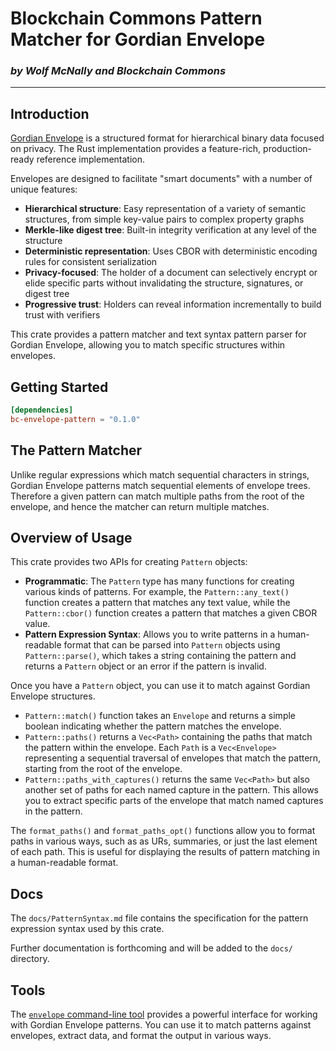 # Blockchain Commons Pattern Matcher for Gordian Envelope

### _by Wolf McNally and Blockchain Commons_

---

## Introduction

[Gordian Envelope](https://www.blockchaincommons.com/introduction/Envelope-Intro/) is a structured format for hierarchical binary data focused on privacy. The Rust implementation provides a feature-rich, production-ready reference implementation.

Envelopes are designed to facilitate "smart documents" with a number of unique features:

- **Hierarchical structure**: Easy representation of a variety of semantic structures, from simple key-value pairs to complex property graphs
- **Merkle-like digest tree**: Built-in integrity verification at any level of the structure
- **Deterministic representation**: Uses CBOR with deterministic encoding rules for consistent serialization
- **Privacy-focused**: The holder of a document can selectively encrypt or elide specific parts without invalidating the structure, signatures, or digest tree
- **Progressive trust**: Holders can reveal information incrementally to build trust with verifiers

This crate provides a pattern matcher and text syntax pattern parser for Gordian Envelope, allowing you to match specific structures within envelopes.

## Getting Started

```toml
[dependencies]
bc-envelope-pattern = "0.1.0"
```

## The Pattern Matcher

Unlike regular expressions which match sequential characters in strings, Gordian Envelope patterns match sequential elements of envelope trees. Therefore a given pattern can match multiple paths from the root of the envelope, and hence the matcher can return multiple matches.

## Overview of Usage

This crate provides two APIs for creating `Pattern` objects:

- **Programmatic**: The `Pattern` type has many functions for creating various kinds of patterns. For example, the `Pattern::any_text()` function creates a pattern that matches any text value, while the `Pattern::cbor()` function creates a pattern that matches a given CBOR value.
- **Pattern Expression Syntax**: Allows you to write patterns in a human-readable format that can be parsed into `Pattern` objects using `Pattern::parse()`, which takes a string containing the pattern and returns a `Pattern` object or an error if the pattern is invalid.

Once you have a `Pattern` object, you can use it to match against Gordian Envelope structures.

- `Pattern::match()` function takes an `Envelope` and returns a simple boolean indicating whether the pattern matches the envelope.
- `Pattern::paths()` returns a `Vec<Path>` containing the paths that match the pattern within the envelope. Each `Path` is a `Vec<Envelope>` representing a sequential traversal of envelopes that match the pattern, starting from the root of the envelope.
- `Pattern::paths_with_captures()` returns the same `Vec<Path>` but also another set of paths for each named capture in the pattern. This allows you to extract specific parts of the envelope that match named captures in the pattern.

The `format_paths()` and `format_paths_opt()` functions allow you to format paths in various ways, such as as URs, summaries, or just the last element of each path. This is useful for displaying the results of pattern matching in a human-readable format.

## Docs

The `docs/PatternSyntax.md` file contains the specification for the pattern expression syntax used by this crate.

Further documentation is forthcoming and will be added to the `docs/` directory.

## Tools

The [`envelope` command-line tool](https://crates.io/crates/bc-envelope-cli) provides a powerful interface for working with Gordian Envelope patterns. You can use it to match patterns against envelopes, extract data, and format the output in various ways.
